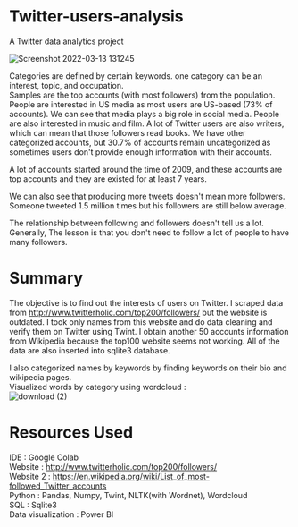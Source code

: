 # Twitter-users-analysis
A Twitter data analytics project 

![Screenshot 2022-03-13 131245](https://user-images.githubusercontent.com/77558802/158046098-99873a2c-d37b-4546-a2ca-d5f015b4152d.png)

Categories are defined by certain keywords. one category can be an interest, topic, and occupation. <br />
Samples are the top accounts (with most followers) from the population. <br />
People are interested in US media as most users are US-based (73% of accounts). We can see that media plays a big role in social media. People are also interested in music and film. A lot of Twitter users are also writers, which can mean that those followers read books. We have other categorized accounts, but 30.7% of accounts remain uncategorized as sometimes users don't provide enough information with their accounts.

A lot of accounts started around the time of 2009, and these accounts are top accounts and they are existed for at least 7 years. <br />

We can also see that producing more tweets doesn't mean more followers. Someone tweeted 1.5 million times but his followers are still below average. <br />

The relationship between following and followers doesn't tell us a lot. Generally, The lesson is that you don't need to follow a lot of people to have many followers.


# Summary
The objective is to find out the interests of users on Twitter. I scraped data from http://www.twitterholic.com/top200/followers/ but the website is outdated. I took only names from this website and do data cleaning and verify them on Twitter using Twint. I obtain another 50 accounts information from Wikipedia because the top100 website seems not working. All of the data are also inserted into sqlite3 database.<br />

I also categorized names by keywords by finding keywords on their bio and wikipedia pages. <br />
Visualized words by category using wordcloud : <br />
![download (2)](https://user-images.githubusercontent.com/77558802/154855092-146a0b77-f5e4-4442-9d30-83926f888981.png)


# Resources Used
IDE : Google Colab <br />
Website : http://www.twitterholic.com/top200/followers/ <br />
Website 2 : https://en.wikipedia.org/wiki/List_of_most-followed_Twitter_accounts <br />
Python : Pandas, Numpy, Twint, NLTK(with Wordnet), Wordcloud <br />
SQL : Sqlite3<br />
Data visualization : Power BI


